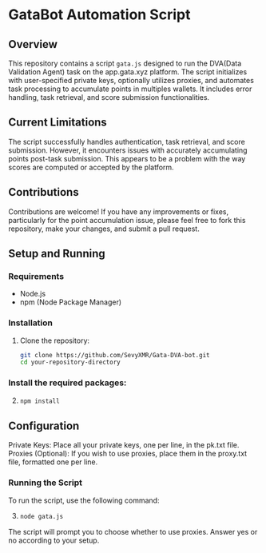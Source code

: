 # GataBot Automation Script

## Overview
This repository contains a script `gata.js` designed to run the DVA(Data Validation Agent) task on the app.gata.xyz platform. The script initializes with user-specified private keys, optionally utilizes proxies, and automates task processing to accumulate points in multiples wallets. 
It includes error handling, task retrieval, and score submission functionalities.

## Current Limitations
The script successfully handles authentication, task retrieval, and score submission. However, it encounters issues with accurately accumulating points post-task submission. This appears to be a problem with the way scores are computed or accepted by the platform.

## Contributions
Contributions are welcome! If you have any improvements or fixes, particularly for the point accumulation issue, please feel free to fork this repository, make your changes, and submit a pull request.

## Setup and Running

### Requirements
- Node.js
- npm (Node Package Manager)

### Installation
1. Clone the repository:
   ```bash
   git clone https://github.com/SevyXMR/Gata-DVA-bot.git
   cd your-repository-directory

### Install the required packages:

2. ```bash
   npm install

## Configuration
Private Keys: Place all your private keys, one per line, in the pk.txt file.
Proxies (Optional): If you wish to use proxies, place them in the proxy.txt file, formatted one per line.

### Running the Script
To run the script, use the following command:

3. ```bash
   node gata.js

The script will prompt you to choose whether to use proxies. Answer yes or no according to your setup.
